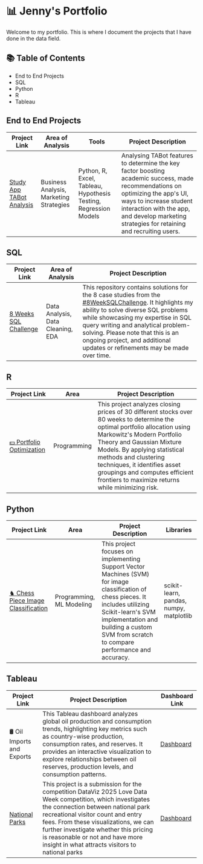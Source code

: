 # 📊 Jenny's Portfolio
Welcome to my portfolio. This is where I document the projects that I have done in the data field.

## 📚 Table of Contents
- End to End Projects
- SQL
- Python
- R
- Tableau

## End to End Projects
Project Link | Area of Analysis | Tools | Project Description 
--- | --- | --- | --- |
[Study App TABot Analysis](https://docs.google.com/presentation/d/1uwwbQubfv1tSXSgcNdC6HYvtEotF9khndNf-g7csbL0/edit#slide=id.p) | Business Analysis, Marketing Strategies | Python, R, Excel, Tableau, Hypothesis Testing, Regression Models | Analysing TABot features to determine the key factor boosting academic success, made recommendations on optimizing the app's UI, ways to increase student interaction with the app, and develop marketing strategies for retaining and recruiting users. |
 
## SQL
Project Link | Area of Analysis | Project Description 
--- | --- | --- | 
[8 Weeks SQL Challenge](https://github.com/giangto1/8weeksSQL) | Data Analysis, Data Cleaning, EDA | This repository contains solutions for the 8 case studies from the [#8WeekSQLChallenge](https://8weeksqlchallenge.com/). It highlights my ability to solve diverse SQL problems while showcasing my expertise in SQL query writing and analytical problem-solving. Please note that this is an ongoing project, and additional updates or refinements may be made over time. |
 
## R
Project Link | Area | Project Description 
--- | --- | --- | 
[💵 Portfolio Optimization](https://github.com/giangto1/portfolio_analysis) | Programming | This project analyzes closing prices of 30 different stocks over 80 weeks to determine the optimal portfolio allocation using Markowitz's Modern Portfolio Theory and Gaussian Mixture Models. By applying statistical methods and clustering techniques, it identifies asset groupings and computes efficient frontiers to maximize returns while minimizing risk. |
 
## Python
Project Link | Area | Project Description | Libraries
--- | --- | --- | --- |
[♞ Chess Piece Image Classification](https://github.com/giangto1/5525Chess) | Programming, ML Modeling | This project focuses on implementing Support Vector Machines (SVM) for image classification of chess pieces. It includes utilizing Scikit-learn's SVM implementation and building a custom SVM from scratch to compare performance and accuracy. | scikit-learn, pandas, numpy, matplotlib
 
## Tableau
Project Link | Project Description | Dashboard Link
--- | --- | --- | 
🛢️ Oil Imports and Exports | This Tableau dashboard analyzes global oil production and consumption trends, highlighting key metrics such as country-wise production, consumption rates, and reserves. It provides an interactive visualization to explore relationships between oil reserves, production levels, and consumption patterns. | [Dashboard](https://public.tableau.com/app/profile/giang.to/viz/oil_17356781135850/Dashboard1) |
[National Parks](https://github.com/giangto1/DataViz2025) | This project is a submission for the competition DataViz 2025 Love Data Week competition, which investigates the connection between national park recreational visitor count and entry fees. From these visualizations, we can further investigate whether this pricing is reasonable or not and have more insight in what attracts visitors to national parks | [Dashboard](https://public.tableau.com/app/profile/giang.to/viz/DataViz-2025/Dashboard1#3)
